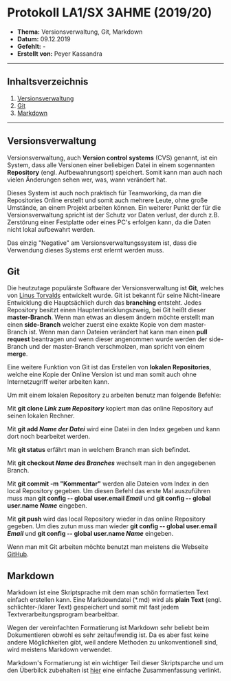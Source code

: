 # Protokoll LA1/SX 3AHME (2019/20)

* **Thema:** Versionsverwaltung, Git, Markdown
* **Datum:** 09.12.2019
* **Gefehlt:** -
* **Erstellt von:** Peyer Kassandra

----------------------------------------------------------------------------------------------

## Inhaltsverzeichnis

1. [Versionsverwaltung](#versionsverwaltung)
2. [Git](#git)
3. [Markdown](#markdown)

----------------------------------------------------------------------------------------------
## Versionsverwaltung
Versionsverwaltung, auch **Version control systems** (CVS) genannt, ist ein System, dass alle Versionen einer beliebigen Datei in einem sogennanten **Repository** (engl. Aufbewahrungsort) speichert. Somit kann man auch nach vielen Änderungen sehen wer, was, wann verändert hat.

Dieses System ist auch noch praktisch für Teamworking, da man die Repositories Online erstellt und somit auch mehrere Leute, ohne große Umstände, an einem Projekt arbeiten können. Ein weiterer Punkt der für die Versionsverwaltung spricht ist der Schutz vor Daten verlust, der durch z.B. Zerstörung einer Festplatte oder eines PC's erfolgen kann, da die Daten nicht lokal aufbewahrt werden.

Das einzig "Negative" am Versionsverwaltungssystem ist, dass die Verwendung dieses Systems erst erlernt werden muss.

## Git

Die heutzutage populärste Software der Versionsverwaltung ist **Git**, welches von [Linus Torvalds](https://de.wikipedia.org/wiki/Linus_Torvalds) entwickelt wurde. Git ist bekannt für seine Nicht-lineare Entwicklung die Hauptsächlich durch das **branching** entsteht. Jedes Repository besitzt einen Hauptentwicklungszweig, bei Git heißt dieser **master-Branch**. Wenn man etwas an diesem ändern möchte erstellt man einen **side-Branch** welcher zuerst eine exakte Kopie von dem master-Branch ist. Wenn man dann Dateien verändert hat kann man einen **pull request** beantragen und wenn dieser angenommen wurde werden der side-Branch und der master-Branch verschmolzen, man spricht von einem **merge**.

Eine weitere Funktion von Git ist das Erstellen von **lokalen Repositories**, welche eine Kopie der Online Version ist und man somit auch ohne Internetzugriff weiter arbeiten kann.

Um mit einem lokalen Repository zu arbeiten benutz man folgende Befehle:

Mit **git clone _Link zum Repository_** kopiert man das online Repository auf seinen lokalen Rechner.

Mit **git add _Name der Datei_** wird eine Datei in den Index gegeben und kann dort noch bearbeitet werden.

Mit **git status** erfährt man in welchem Branch man sich befindet.

Mit **git checkout _Name des Branches_** wechselt man in den angegebenen Branch.

Mit **git commit -m "Kommentar"** werden alle Dateien vom Index in den local Repository gegeben. Um diesen Befehl das erste Mal auszuführen muss man **git config -- global user.email _Email_** und **git config -- global user.name _Name_** eingeben.

Mit **git push** wird das local Repository wieder in das online Repository gegeben. Um dies zutun muss man wieder **git config -- global user.email _Email_** und **git config -- global user.name _Name_** eingeben.

Wenn man mit Git arbeiten möchte benutzt man meistens die Webseite [GitHub](https://github.com/).

## Markdown

Markdown ist eine Skriptsprache mit dem man schön formatierten Text einfach erstellen kann. Eine Markdowndatei (*.md) wird als **plain Text** (engl. schlichter-/klarer Text) gespeichert und somit mit fast jedem Textverarbeitungsprogram bearbeitbar.

Wegen der vereinfachten Formatierung ist Markdown sehr beliebt beim Dokumentieren obwohl es sehr zeitaufwendig ist. Da es aber fast keine andere Möglichkeiten gibt, weil andere Methoden zu unkonventionell sind, wird meistens Markdown verwendet.

Markdown's Formatierung ist ein wichtiger Teil dieser Skriptsparche und um den Überbilck zubehalten ist [hier](https://github.com/adam-p/markdown-here/wiki/Markdown-Cheatsheet) eine einfache Zusammenfassung verlinkt.
